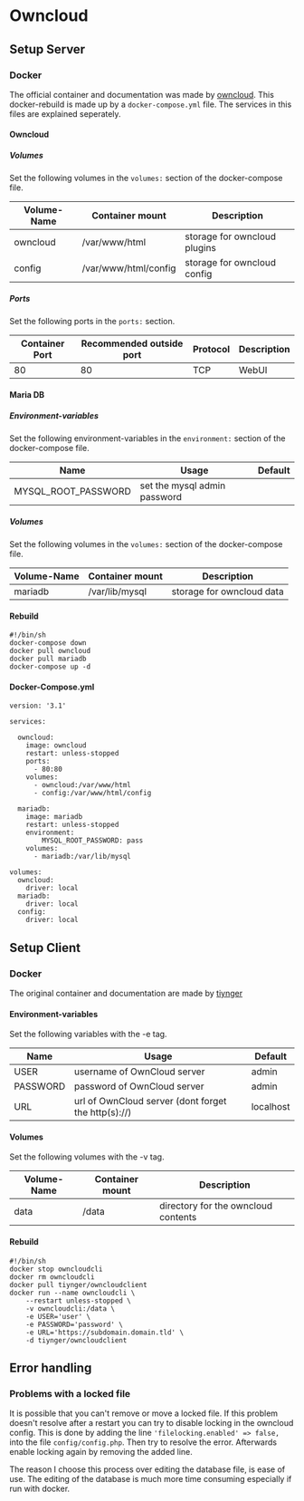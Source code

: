 # Owncloud

## Setup Server

### Docker

The official container and documentation was made by [owncloud](https://hub.docker.com/_/owncloud).
This docker-rebuild is made up by a `docker-compose.yml` file.
The services in this files are explained seperately.

#### Owncloud

##### Volumes
Set the following volumes in the `volumes:` section of the docker-compose file.

| Volume-Name      | Container mount        | Description                  |
| ---------------- | ---------------------- | ---------------------------- |
| owncloud         | /var/www/html          | storage for owncloud plugins |
| config           | /var/www/html/config   | storage for owncloud config  |

##### Ports
Set the following ports in the `ports:` section.

| Container Port | Recommended outside port | Protocol | Description |
| -------------- | ------------------------ | -------- | ----------- |
| 80             | 80                       | TCP      | WebUI       |

#### Maria DB

##### Environment-variables
Set the following environment-variables in the `environment:` section of the docker-compose file.

| Name                | Usage                        | Default |
| ------------------- | ---------------------------- | ------- |
| MYSQL\_ROOT\_PASSWORD | set the mysql admin password |         |

##### Volumes
Set the following volumes in the `volumes:` section of the docker-compose file.

| Volume-Name      | Container mount        | Description                  |
| ---------------- | ---------------------- | ---------------------------- |
| mariadb          | /var/lib/mysql         | storage for owncloud data    |

#### Rebuild

```
#!/bin/sh
docker-compose down
docker pull owncloud
docker pull mariadb
docker-compose up -d
```

#### Docker-Compose.yml

```
version: '3.1'

services:

  owncloud:
    image: owncloud
    restart: unless-stopped
    ports:
      - 80:80
    volumes:
      - owncloud:/var/www/html
      - config:/var/www/html/config

  mariadb:
    image: mariadb
    restart: unless-stopped
    environment:
        MYSQL_ROOT_PASSWORD: pass
    volumes:
      - mariadb:/var/lib/mysql

volumes:
  owncloud:
    driver: local
  mariadb:
    driver: local
  config:
    driver: local
```

## Setup Client

### Docker

The original container and documentation are made by [tiynger](https://hub.docker.com/r/tiynger/owncloudclient)

#### Environment-variables
Set the following variables with the -e tag.

| Name		  | Usage                                               | Default   |
| ----------- | --------------------------------------------------- | --------- |
| USER		  | username of OwnCloud server                         | admin     |
| PASSWORD    | password of OwnCloud server                         | admin     |
| URL	      | url of OwnCloud server (dont forget the http(s)://) | localhost |

#### Volumes
Set the following volumes with the -v tag.

| Volume-Name | Container mount | Description                         |
| ----------- | --------------- | ----------------------------------- |
| data	      | /data			| directory for the owncloud contents |

#### Rebuild

```
#!/bin/sh
docker stop owncloudcli
docker rm owncloudcli
docker pull tiynger/owncloudclient
docker run --name owncloudcli \
	--restart unless-stopped \
	-v owncloudcli:/data \
	-e USER='user' \
	-e PASSWORD='password' \
	-e URL='https://subdomain.domain.tld' \
	-d tiynger/owncloudclient
```

## Error handling

### Problems with a locked file
It is possible that you can't remove or move a locked file.
If this problem doesn't resolve after a restart you can try to disable locking in the owncloud config.
This is done by adding the line `'filelocking.enabled' => false,` into the file `config/config.php`.
Then try to resolve the error.
Afterwards enable locking again by removing the added line.

The reason I choose this process over editing the database file, is ease of use.
The editing of the database is much more time consuming especially if run with docker.


